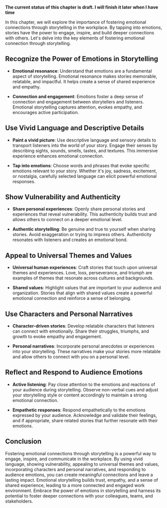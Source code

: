 **The current status of this chapter is draft. I will finish it later when I have time**

In this chapter, we will explore the importance of fostering emotional connections through storytelling in the workplace. By tapping into emotions, stories have the power to engage, inspire, and build deeper connections with others. Let's delve into the key elements of fostering emotional connection through storytelling.

Recognize the Power of Emotions in Storytelling
-----------------------------------------------

* **Emotional resonance**: Understand that emotions are a fundamental aspect of storytelling. Emotional resonance makes stories memorable, relatable, and impactful. It helps create a sense of shared experience and empathy.

* **Connection and engagement**: Emotions foster a deep sense of connection and engagement between storytellers and listeners. Emotional storytelling captures attention, evokes empathy, and encourages active participation.

Use Vivid Language and Descriptive Details
------------------------------------------

* **Paint a vivid picture**: Use descriptive language and sensory details to transport listeners into the world of your story. Engage their senses by describing sights, sounds, smells, tastes, and textures. This immersive experience enhances emotional connection.

* **Tap into emotions**: Choose words and phrases that evoke specific emotions relevant to your story. Whether it's joy, sadness, excitement, or nostalgia, carefully selected language can elicit powerful emotional responses.

Show Vulnerability and Authenticity
-----------------------------------

* **Share personal experiences**: Openly share personal stories and experiences that reveal vulnerability. This authenticity builds trust and allows others to connect on a deeper emotional level.

* **Authentic storytelling**: Be genuine and true to yourself when sharing stories. Avoid exaggeration or trying to impress others. Authenticity resonates with listeners and creates an emotional bond.

Appeal to Universal Themes and Values
-------------------------------------

* **Universal human experiences**: Craft stories that touch upon universal themes and experiences. Love, loss, perseverance, and triumph are examples of themes that resonate across cultures and backgrounds.

* **Shared values**: Highlight values that are important to your audience and organization. Stories that align with shared values create a powerful emotional connection and reinforce a sense of belonging.

Use Characters and Personal Narratives
--------------------------------------

* **Character-driven stories**: Develop relatable characters that listeners can connect with emotionally. Share their struggles, triumphs, and growth to evoke empathy and engagement.

* **Personal narratives**: Incorporate personal anecdotes or experiences into your storytelling. These narratives make your stories more relatable and allow others to connect with you on a personal level.

Reflect and Respond to Audience Emotions
----------------------------------------

* **Active listening**: Pay close attention to the emotions and reactions of your audience during storytelling. Observe non-verbal cues and adjust your storytelling style or content accordingly to maintain a strong emotional connection.

* **Empathetic responses**: Respond empathetically to the emotions expressed by your audience. Acknowledge and validate their feelings, and if appropriate, share related stories that further resonate with their emotions.

Conclusion
----------

Fostering emotional connections through storytelling is a powerful way to engage, inspire, and communicate in the workplace. By using vivid language, showing vulnerability, appealing to universal themes and values, incorporating characters and personal narratives, and responding to audience emotions, you can create meaningful connections and leave a lasting impact. Emotional storytelling builds trust, empathy, and a sense of shared experience, leading to a more connected and engaged work environment. Embrace the power of emotions in storytelling and harness its potential to foster deeper connections with your colleagues, teams, and stakeholders.
